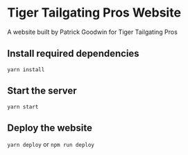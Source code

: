# Tiger Tailgating Pros Website
A website built by Patrick Goodwin for Tiger Tailgating Pros
 
## Install required dependencies
```yarn install```

## Start the server
```yarn start```

## Deploy the website
```yarn deploy``` 
or
```npm run deploy```
